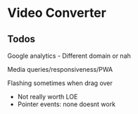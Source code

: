 # Video Converter

## Todos
Google analytics - Different domain or nah

Media queries/responsiveness/PWA

Flashing sometimes when drag over
- Not really worth LOE
- Pointer events: none doesnt work